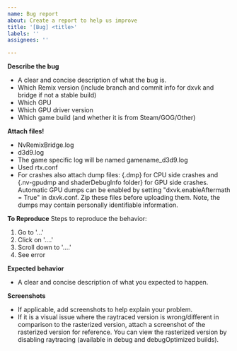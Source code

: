 ```yaml
---
name: Bug report
about: Create a report to help us improve
title: '[Bug] <title>'
labels: ''
assignees: ''

---
```


**Describe the bug**
- A clear and concise description of what the bug is.
- Which Remix version (include branch and commit info for dxvk and bridge if not a stable build)
- Which GPU
- Which GPU driver version
- Which game build (and whether it is from Steam/GOG/Other)

**Attach files!**
- NvRemixBridge.log
- d3d9.log
- The game specific log will be named gamename_d3d9.log
- Used rtx.conf
- For crashes also attach dump files: {.dmp} for CPU side crashes and {.nv-gpudmp and shaderDebugInfo folder} for GPU side crashes. Automatic GPU dumps can be enabled by setting "dxvk.enableAftermath = True" in dxvk.conf. Zip these files before uploading them.
  Note, the dumps may contain personally identifiable information.

**To Reproduce**
Steps to reproduce the behavior:
1. Go to '...'
2. Click on '....'
3. Scroll down to '....'
4. See error

**Expected behavior**
- A clear and concise description of what you expected to happen.

**Screenshots**
- If applicable, add screenshots to help explain your problem.
- If it is a visual issue where the raytraced version is wrong/different in comparison to the rasterized version, attach a screenshot of the rasterized version for reference. You can view the rasterized version by disabling raytracing (available in debug and debugOptimized builds).
